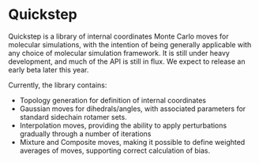 # Quickstep

Quickstep is a library of internal coordinates Monte Carlo moves for
molecular simulations, with the intention of being generally
applicable with any choice of molecular simulation framework. It is
still under heavy development, and much of the API is still in flux.
We expect to release an early beta later this year.

Currently, the library contains:
* Topology generation for definition of internal coordinates
* Gaussian moves for dihedrals/angles, with associated parameters for
standard sidechain rotamer sets.
* Interpolation moves, providing the ability to apply perturbations gradually
through a number of iterations
* Mixture and Composite moves, making it possible to define weighted averages of moves, supporting correct calculation of bias.